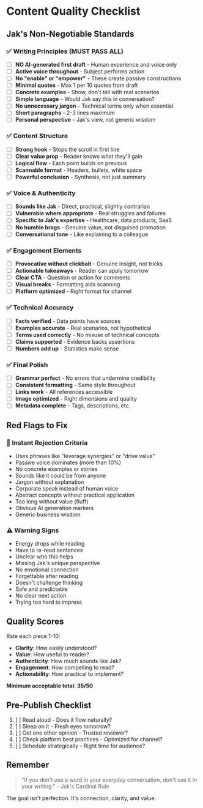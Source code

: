 # Content Quality Checklist

## Jak's Non-Negotiable Standards

### ✅ Writing Principles (MUST PASS ALL)

- [ ] **NO AI-generated first draft** - Human experience and voice only
- [ ] **Active voice throughout** - Subject performs action
- [ ] **No "enable" or "empower"** - These create passive constructions
- [ ] **Minimal quotes** - Max 1 per 10 quotes from draft
- [ ] **Concrete examples** - Show, don't tell with real scenarios
- [ ] **Simple language** - Would Jak say this in conversation?
- [ ] **No unnecessary jargon** - Technical terms only when essential
- [ ] **Short paragraphs** - 2-3 lines maximum
- [ ] **Personal perspective** - Jak's view, not generic wisdom

### ✅ Content Structure

- [ ] **Strong hook** - Stops the scroll in first line
- [ ] **Clear value prop** - Reader knows what they'll gain
- [ ] **Logical flow** - Each point builds on previous
- [ ] **Scannable format** - Headers, bullets, white space
- [ ] **Powerful conclusion** - Synthesis, not just summary

### ✅ Voice & Authenticity

- [ ] **Sounds like Jak** - Direct, practical, slightly contrarian
- [ ] **Vulnerable where appropriate** - Real struggles and failures
- [ ] **Specific to Jak's expertise** - Healthcare, data products, SaaS
- [ ] **No humble brags** - Genuine value, not disguised promotion
- [ ] **Conversational tone** - Like explaining to a colleague

### ✅ Engagement Elements

- [ ] **Provocative without clickbait** - Genuine insight, not tricks
- [ ] **Actionable takeaways** - Reader can apply tomorrow
- [ ] **Clear CTA** - Question or action for comments
- [ ] **Visual breaks** - Formatting aids scanning
- [ ] **Platform optimized** - Right format for channel

### ✅ Technical Accuracy

- [ ] **Facts verified** - Data points have sources
- [ ] **Examples accurate** - Real scenarios, not hypothetical
- [ ] **Terms used correctly** - No misuse of technical concepts
- [ ] **Claims supported** - Evidence backs assertions
- [ ] **Numbers add up** - Statistics make sense

### ✅ Final Polish

- [ ] **Grammar perfect** - No errors that undermine credibility
- [ ] **Consistent formatting** - Same style throughout
- [ ] **Links work** - All references accessible
- [ ] **Image optimized** - Right dimensions and quality
- [ ] **Metadata complete** - Tags, descriptions, etc.

## Red Flags to Fix

### 🚫 Instant Rejection Criteria

- Uses phrases like "leverage synergies" or "drive value"
- Passive voice dominates (more than 10%)
- No concrete examples or stories
- Sounds like it could be from anyone
- Jargon without explanation
- Corporate speak instead of human voice
- Abstract concepts without practical application
- Too long without value (fluff)
- Obvious AI generation markers
- Generic business wisdom

### ⚠️ Warning Signs

- Energy drops while reading
- Have to re-read sentences
- Unclear who this helps
- Missing Jak's unique perspective
- No emotional connection
- Forgettable after reading
- Doesn't challenge thinking
- Safe and predictable
- No clear next action
- Trying too hard to impress

## Quality Scores

Rate each piece 1-10:

- **Clarity**: How easily understood?
- **Value**: How useful to reader?
- **Authenticity**: How much sounds like Jak?
- **Engagement**: How compelling to read?
- **Actionability**: How practical to implement?

**Minimum acceptable total: 35/50**

## Pre-Publish Checklist

1. [ ] Read aloud - Does it flow naturally?
2. [ ] Sleep on it - Fresh eyes tomorrow?
3. [ ] Get one other opinion - Trusted reviewer?
4. [ ] Check platform best practices - Optimized for channel?
5. [ ] Schedule strategically - Right time for audience?

## Remember

> "If you don't use a word in your everyday conversation, don't use it in your writing." - Jak's Cardinal Rule

The goal isn't perfection. It's connection, clarity, and value.
